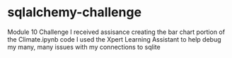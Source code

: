 # sqlalchemy-challenge
Module 10 Challenge
I received assisance creating the bar chart portion of the Climate.ipynb code
I used the Xpert Learning Assistant to help debug my many, many issues with my connections to sqlite 
